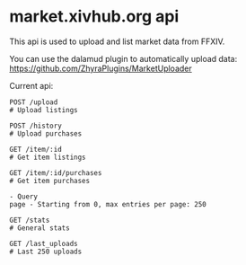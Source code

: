 # market.xivhub.org api

This api is used to upload and list market data from FFXIV.

You can use the dalamud plugin to automatically upload data: https://github.com/ZhyraPlugins/MarketUploader


Current api:

```
POST /upload
# Upload listings

POST /history
# Upload purchases

GET /item/:id
# Get item listings

GET /item/:id/purchases
# Get item purchases

- Query
page - Starting from 0, max entries per page: 250

GET /stats
# General stats

GET /last_uploads
# Last 250 uploads

```
